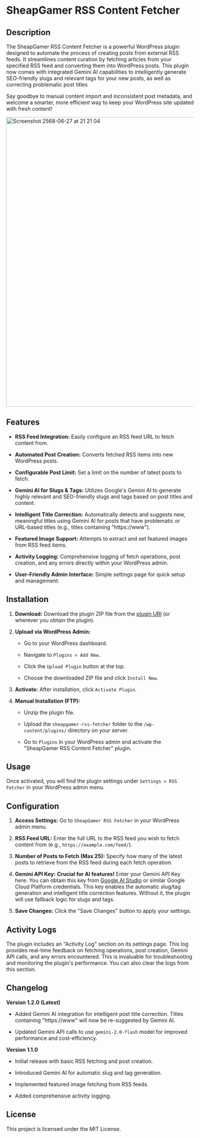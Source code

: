 # SheapGamer RSS Content Fetcher

## Description

The SheapGamer RSS Content Fetcher is a powerful WordPress plugin designed to automate the process of creating posts from external RSS feeds. It streamlines content curation by fetching articles from your specified RSS feed and converting them into WordPress posts. This plugin now comes with integrated Gemini AI capabilities to intelligently generate SEO-friendly slugs and relevant tags for your new posts, as well as correcting problematic post titles

Say goodbye to manual content import and inconsistent post metadata, and welcome a smarter, more efficient way to keep your WordPress site updated with fresh content\!

<img width="778" alt="Screenshot 2568-06-27 at 21 21 04" src="https://github.com/user-attachments/assets/164cb591-e793-467a-996f-8a0a686bbd37" />


## Features

  * **RSS Feed Integration:** Easily configure an RSS feed URL to fetch content from.

  * **Automated Post Creation:** Converts fetched RSS items into new WordPress posts.

  * **Configurable Post Limit:** Set a limit on the number of latest posts to fetch.

  * **Gemini AI for Slugs & Tags:** Utilizes Google's Gemini AI to generate highly relevant and SEO-friendly slugs and tags based on post titles and content.

  * **Intelligent Title Correction:** Automatically detects and suggests new, meaningful titles using Gemini AI for posts that have problematic or URL-based titles (e.g., titles containing "https://www").

  * **Featured Image Support:** Attempts to extract and set featured images from RSS feed items.

  * **Activity Logging:** Comprehensive logging of fetch operations, post creation, and any errors directly within your WordPress admin.

  * **User-Friendly Admin Interface:** Simple settings page for quick setup and management.

## Installation

1.  **Download:** Download the plugin ZIP file from the [plugin URI](https://sheapgamer.com/) (or wherever you obtain the plugin).

2.  **Upload via WordPress Admin:**

      * Go to your WordPress dashboard.

      * Navigate to `Plugins > Add New`.

      * Click the `Upload Plugin` button at the top.

      * Choose the downloaded ZIP file and click `Install Now`.

3.  **Activate:** After installation, click `Activate Plugin`.

4.  **Manual Installation (FTP):**

      * Unzip the plugin file.

      * Upload the `sheapgamer-rss-fetcher` folder to the `/wp-content/plugins/` directory on your server.

      * Go to `Plugins` in your WordPress admin and activate the "SheapGamer RSS Content Fetcher" plugin.

## Usage

Once activated, you will find the plugin settings under `Settings > RSS Fetcher` in your WordPress admin menu.

## Configuration

1.  **Access Settings:** Go to `SheapGamer RSS Fetcher` in your WordPress admin menu.

2.  **RSS Feed URL:** Enter the full URL to the RSS feed you wish to fetch content from (e.g., `https://example.com/feed/`).

3.  **Number of Posts to Fetch (Max 25):** Specify how many of the latest posts to retrieve from the RSS feed during each fetch operation.

4.  **Gemini API Key:** **Crucial for AI features\!** Enter your Gemini API Key here. You can obtain this key from [Google AI Studio](https://aistudio.google.com/)  or similar Google Cloud Platform credentials. This key enables the automatic slug/tag generation and intelligent title correction features. Without it, the plugin will use fallback logic for slugs and tags.

5.  **Save Changes:** Click the "Save Changes" button to apply your settings.

## Activity Logs

The plugin includes an "Activity Log" section on its settings page. This log provides real-time feedback on fetching operations, post creation, Gemini API calls, and any errors encountered. This is invaluable for troubleshooting and monitoring the plugin's performance. You can also clear the logs from this section.

## Changelog

**Version 1.2.0 (Latest)**

  * Added Gemini AI integration for intelligent post title correction. Titles containing "https://www" will now be re-suggested by Gemini AI.

  * Updated Gemini API calls to use `gemini-2.0-flash` model for improved performance and cost-efficiency.

**Version 1.1.0**

  * Initial release with basic RSS fetching and post creation.

  * Introduced Gemini AI for automatic slug and tag generation.

  * Implemented featured image fetching from RSS feeds.

  * Added comprehensive activity logging.

## License

This project is licensed under the MIT License.
